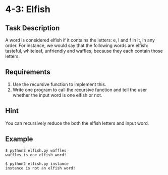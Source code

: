 # 4-3: Elfish
## Task Description
A word is considered elfish if it contains the letters: e, l and f in it, in any order. For instance, we would say that the following words are elfish: tasteful, whiteleaf, unfriendly and waffles, because they each contain those letters.

## Requirements
1. Use the recursive function to implement this.
2. Write one program to call the recursive function and tell the user whether the input word is one elfish or not.

## Hint
You can recursively reduce the both the elfish letters and input word.

## Example
```
$ python2 elfish.py waffles
waffles is one elfish word!

$ python2 elfish.py instance
instance is not an elfish word!
```